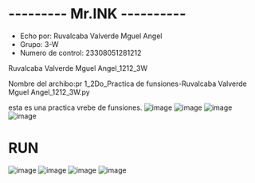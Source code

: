 # --------- Mr.INK ----------
- Echo por: Ruvalcaba Valverde Mguel Angel
- Grupo: 3-W
- Numero de control: 23308051281212

Ruvalcaba Valverde Mguel Angel_1212_3W

Nombre del archibo:pr 1_2Do_Practica de funsiones-Ruvalcaba Valverde Mguel Angel_1212_3W.py

esta es una practica vrebe de funsiones.
![image](https://github.com/user-attachments/assets/5918e951-b9c6-41d4-9096-a39e6f6e4db5)
![image](https://github.com/user-attachments/assets/8c0779d0-98b9-49d5-8e54-e180be939e0a)
![image](https://github.com/user-attachments/assets/d3a310ad-6757-4dc6-a49b-c7148ba4dbf2)
![image](https://github.com/user-attachments/assets/1ee70a14-96d5-4b46-9965-3b90c2e93603)

# RUN
![image](https://github.com/user-attachments/assets/0c7add51-7ac6-41e2-9add-c964207a54ef)
![image](https://github.com/user-attachments/assets/10d16824-bb91-483e-b930-9af3253bcfe8)
![image](https://github.com/user-attachments/assets/7a099160-4073-479a-aed1-81fdd25cc4dd)
![image](https://github.com/user-attachments/assets/7512259e-04bf-4ea0-b95c-826864aca042)
